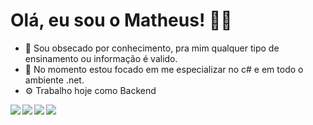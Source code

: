 # Olá, eu sou o Matheus! 👋🏻

- 👀 Sou obsecado por conhecimento, pra mim qualquer tipo de ensinamento ou informação é valido.
- 🌱 No momento estou focado em me especializar no c# e em todo o ambiente .net.
- ⚙ Trabalho hoje como Backend


<img align="left" src="https://img.shields.io/badge/c%23-%23239120.svg?style=for-the-badge&logo=c-sharp&logoColor=white" />
<img align="left" src="https://img.shields.io/badge/.NET-5C2D91?style=for-the-badge&logo=.net&logoColor=white" />
<img align="left" src="https://img.shields.io/badge/typescript-%23007ACC.svg?style=for-the-badge&logo=typescript&logoColor=white" />
<img align="left" src="https://img.shields.io/badge/angular-%23DD0031.svg?style=for-the-badge&logo=angular&logoColor=white" />



